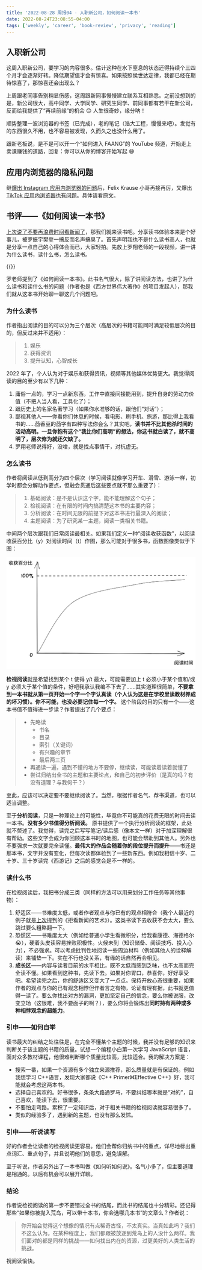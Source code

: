 ```yaml
---
title: '2022-08-28 周报04 - 入职新公司，如何阅读一本书'
date: 2022-08-24T23:08:55-04:00
tags: ['weekly', 'career', 'book-review', 'privacy', 'reading']
---
```


## 入职新公司

这周入职新公司，要学习的内容很多。估计这种在水下窒息的状态还得持续个三四个月才会逐渐好转。降低期望值才会有惊喜。如果按照侯世达定律，我都已经在期待惊喜了，那惊喜还会出现么？

上周跟老同事告别稍显伤感，这周跟新同事慢慢建立联系互相熟悉。之前没想到的是，新公司很大，高中同学、大学同学、研究生同学、前同事都有若干在新公司，反而给我提供了“再续前缘”的机会 😊 人生很奇妙，缘分呐！

顺势整理一波浏览器的书签（已完成），老的笔记（浩大工程，慢慢来吧）。发觉有的东西很久不用，也不容易被发现，久而久之也没什么用了。

跟新老板说，是不是可以开一个“如何进入 FAANG”的 YouTube 频道，开始走上卖课赚钱的道路，回复：你可以从你的博客开始写起 😅

## 应用内浏览器的隐私问题

继[爆出 Instagram 应用内浏览器的问题](../2022-08-14-weekly/)后，Felix Krause 小哥再接再厉，又爆出[TikTok 应用内浏览器也有问题](https://krausefx.com/blog/announcing-inappbrowsercom-see-what-javascript-commands-get-executed-in-an-in-app-browser)。具体请看原文。

## 书评——《如何阅读一本书》

[上次说了不要再浪费时间看新闻了](../2022-08-21-weekly/)，那我们就来读书吧。分享读书体验本来是个好事儿，被罗振宇樊登一搞反而名声搞臭了。首先声明我也不是什么读书高人，也就是分享一点自己的心得体会而已，大家轻拍。先放上罗翔老师的一段视频，讲一讲为什么读书，读什么书，怎么读书。

{{<bilibili BV1BK411L7DJ>}}

罗老师提到了《如何阅读一本书》。此书名气很大，除了讲阅读方法，也讲了为什么读书和读什么书的问题（作者也是《西方世界伟大著作》的项目发起人），那我们就从这本书开始聊一聊这几个问题吧。

### 为什么读书

作者指出阅读的目的可以分为三个层次（高层次的书籍可能同时满足较低层次的目的，但反过来并不适用）：

> 1. 娱乐
> 2. 获得资讯
> 3. 提升认知，心智成长

2022 年了，个人认为对于娱乐和获得资讯，视频等其他媒体优势更大。我觉得阅读的目的至少有以下几种：

1. 庸俗一点的，学习一点新东西，工作中直接间接能用到，提升自身的劳动力价值（不把人当人看，工具化了）；
2. 跟历史上的名家名著学习（如果你水准够的话，跟他们“对话”）；
3. 鄙视其他人——你看你们休息的时候，看电影、刷手机、旅游，那比得上我看书的……茴香豆的茴字有四种写法你会么？其实吧，**读书并不比其他杀时间的活动高明。一旦你抱有这个“我比你们高明”的想法，你这书就白读了，就不高明了，层次修为就还欠缺了。**
4. 罗翔老师说得好，没啥，就是找点事情干，对抗虚无。

### 怎么读书

作者将阅读从低到高分为四个层次（学习阅读就像学习开车、滑雪、游泳一样，初学时都会分解动作要点，但融会贯通后这些要点就不那么重要了）：

> 1. 基础阅读：是不是认识这个字，能不能理解这个句子；
> 2. 检视阅读：在有限的时间内搞清楚这本书的主要内容；
> 3. 分析阅读：在时间无限的前提下对这本书进行最深入的阅读；
> 4. 主题阅读：为了研究某一主题，阅读一类相关书籍。

中间两个层次跟我们日常阅读最相关。如果我们定义一种“阅读收获函数”，以阅读收获百分比（y）对阅读时间（t）作图，那么可能对于很多书，函数图像类似于下图：

![阅读收获函数](./%E9%98%85%E8%AF%BB%E6%94%B6%E8%8E%B7%E5%87%BD%E6%95%B0.png)

**检视阅读**就是希望找到某个 t 使得 y/t 最大，可能需要加上 t 必须小于某个值和/或 y 必须大于某个值的条件，好吧我承认我编不下去了……其实道理很简单，**不要拿到一本书就从第一页开始一个字一个字认真读（个人认为这是在学校里读教材养成的坏习惯）。你不可能，也没必要记住每一个字。** 这个阶段的目的只有一个——这本书值不值得进一步读？作者提出了几个要点：

> - 先略读
>   - 书名
>   - 目录
>   - 索引（关键词）
>   - 有兴趣的章节
>   - 最后两三页
> - 再通读一遍，遇到不懂的地方不要停，继续读，可能读着读着就懂了
> - 尝试归纳出全书的主题和主要论点，和自己的初步评价（是真的吗？有没有道理？与我何干？）

至此，应该可以决定要不要继续阅读了。当然，根据作者名气、荐书渠道，也可以适当调整。

至于**分析阅读**，只是一种理论上的可能性，毕竟你不可能真的花费无限的时间去读一本书。**没有多少书值得分析阅读。** 原书提供了一个执行分析阅读的框架，此处就不赘述了。我觉得，读完之后写写笔记/读后感（像本文一样）对于加深理解很有帮助。这些文字会成为你回顾这本书时的地图，也可能会帮助到其他人。另外也不要强求一次就要完全读懂。**最伟大的作品会随着你的段位提升而提升**——书还是那本书，文字并没有变化，但每次读都体验到了一些新东西。例如我相信十岁、二十岁、三十岁读完《西游记》之后的感觉会是不一样的。

### 读什么书

在检视阅读后，我把书分成三类（同样的方法可以用来划分工作任务等其他事物）：

1. 舒适区——书难度太低，或者作者观点与你已有的观点相符合（我个人最近的例子就是[上次](../2022-08-21-weekly/)提到的《拒看新闻的艺术》）。这类书读下去收获不会太大，要么跳过要么粗略翻一下。
2. 恐慌区——书难度太大（例如给普通小学生看微积分，给我看康德、海德格尔 😭），硬着头皮读容易挫败积极性。火候未到（知识储备、阅读技巧、投入心力），不必强求。可以考虑批判性地阅读一些周边材料（例如其他人的诠释解读）来铺垫一下。实在不行也没关系，有缘的话自然再会相见。
3. **成长区**——内容与读者目前的水平相比，既不太低而感到乏味，也不太高而完全读不懂。如果看到这种书，先读下去。如果对你胃口，恭喜你，好好享受吧。希望读完之后，你的舒适区又变大了一点点。保持开放心态很重要，如果作者的观点与你的已有观念相悖但作者言之有物，论证有理有据，此书就更值得一读了。要么你找出对方的漏洞，更加坚定自己的信念，要么你被说服，改变立场（这很难，我不要面子的啊？），要么你将会锻炼出**同时持有两种或多种相悖观念的超能力**。

### 引申——如何自举

读书最大的纠结之处往往是，在完全不懂某个主题的时候，我并没有足够的知识来判断关于该主题的书籍的质量。试想一个编程小白第一次学习 JavaScript 语言，面对众多教材课程，他很难判断哪个质量比较高，比较适合。我的解决方案是：

- 搜索一番，如果一个资源有多个独立来源推荐，那么质量就是有保证的。例如我想学习 C++语言，发现大家都说《C++ Primer》《Effective C++》好，我可能就会考虑这两本书。
- 选择自己喜欢的。好书很多，条条大路通罗马，不要纠结哪本就是“对的”，自己喜欢，能读下去，很重要。
- 不要怕走弯路。累积了一定知识后，对于相关书籍的检视阅读就容易很多了。
- 类似的经验多了，遇到新的主题，也没有那么发怵。

### 引申——听说读写

好的作者会让读者的检视阅读更容易。他们会帮你归纳书中的重点，详尽地标出重点词汇、重点句子，并且说明他们的意思，避免误解。

至于听说，作者另外出了一本书叫做《如何听如何说》。名气小多了，但主要道理是相通的。以后有机会可以展开详聊。

### 结论

作者说检视阅读的第一步不要错过全书的结尾，而此书的结尾也十分精彩。还记得那些“如果你被抛入荒岛，可以带十本书，你会选哪几本书”的文章么？作者说：

> 你开始会觉得这个想像的情况有点稀奇古怪，不太真实。当真如此吗？我们不这么认为。在某种程度上，我们都跟被放逐到荒岛上的人没什么两样。我们面对的都是同样的挑战——如何找出内在的资源，过更美好的人类生活的挑战。

祝阅读愉快。
